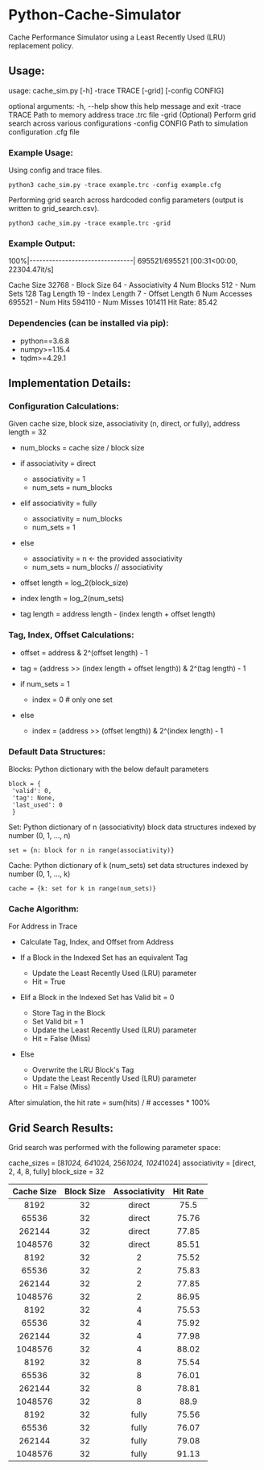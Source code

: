 # Python-Cache-Simulator

Cache Performance Simulator using a Least Recently Used (LRU) replacement policy.


## Usage:
 
usage: cache_sim.py [-h] -trace TRACE [-grid] [-config CONFIG]

optional arguments:
  -h, --help      show this help message and exit
  -trace TRACE    Path to memory address trace .trc file
  -grid           (Optional) Perform grid search across various configurations
  -config CONFIG  Path to simulation configuration .cfg file

### Example Usage:

Using config and trace files.
```
python3 cache_sim.py -trace example.trc -config example.cfg
```

Performing grid search across hardcoded config parameters (output is written to grid_search.csv).
```
python3 cache_sim.py -trace example.trc -grid
```
### Example Output:

100%|--------------------------------| 695521/695521 [00:31<00:00, 22304.47it/s]

Cache Size 32768 - Block Size 64 - Associativity 4
Num Blocks 512 - Num Sets 128
Tag Length 19 - Index Length 7 - Offset Length 6
Num Accesses 695521 - Num Hits 594110 - Num Misses 101411
Hit Rate: 85.42

### Dependencies (can be installed via pip):

- python==3.6.8
- numpy>=1.15.4
- tqdm>=4.29.1

## Implementation Details:

### Configuration Calculations:
Given cache size, block size, associativity (n, direct, or fully), address length = 32

- num_blocks = cache size / block size

- if associativity = direct
  - associativity = 1
  - num_sets = num_blocks

- elif associativity = fully
  - associativity = num_blocks
  - num_sets = 1

- else
  - associativity = n <- the provided associativity
  - num_sets = num_blocks // associativity
  
- offset length = log_2(block_size)
- index length = log_2(num_sets)
- tag length = address length - (index length + offset length)

### Tag, Index, Offset Calculations:

- offset = address & 2^(offset length) - 1
- tag = (address >> (index length + offset length)) & 2^(tag length) - 1

- if num_sets = 1
  - index = 0 # only one set
- else
  - index = (address >> (offset length)) & 2^(index length) - 1

### Default Data Structures:

Blocks: Python dictionary with the below default parameters
 ```
block = {
  'valid': 0,
  'tag': None,
  'last_used': 0
  }
```


Set: Python dictionary of n (associativity) block data structures indexed by number (0, 1, ..., n)
```
set = {n: block for n in range(associativity)}
```


Cache: Python dictionary of k (num_sets) set data structures indexed by number (0, 1, ..., k)
```
cache = {k: set for k in range(num_sets)}
```

### Cache Algorithm:
For Address in Trace
  - Calculate Tag, Index, and Offset from Address

  - If a Block in the Indexed Set has an equivalent Tag
    - Update the Least Recently Used (LRU) parameter
    - Hit = True
  
  - Elif a Block in the Indexed Set has Valid bit = 0
    - Store Tag in the Block
    - Set Valid bit = 1 
    - Update the Least Recently Used (LRU) parameter
    - Hit = False (Miss)
  
  - Else
    - Overwrite the LRU Block's Tag
    - Update the Least Recently Used (LRU) parameter
    - Hit = False (Miss)

After simulation, the hit rate = sum(hits) / # accesses * 100%

## Grid Search Results:

Grid search was performed with the following parameter space:

cache_sizes = [8*1024, 64*1024, 256*1024, 1024*1024]
associativity =  [direct, 2, 4, 8, fully]
block_size = 32

| Cache Size	| Block Size	| Associativity	| Hit Rate |
|:----------:|:----------:|:-------------:|:--------:| 
| 8192       | 32         | direct        | 75.5     | 
| 65536      | 32         | direct        | 75.76    | 
| 262144     | 32         | direct        | 77.85    | 
| 1048576    | 32         | direct        | 85.51    | 
| 8192       | 32         | 2             | 75.52    | 
| 65536      | 32         | 2             | 75.83    | 
| 262144     | 32         | 2             | 77.85    | 
| 1048576    | 32         | 2             | 86.95    | 
| 8192       | 32         | 4             | 75.53    | 
| 65536      | 32         | 4             | 75.92    | 
| 262144     | 32         | 4             | 77.98    | 
| 1048576    | 32         | 4             | 88.02    | 
| 8192       | 32         | 8             | 75.54    | 
| 65536      | 32         | 8             | 76.01    | 
| 262144     | 32         | 8             | 78.81    | 
| 1048576    | 32         | 8             | 88.9     | 
| 8192       | 32         | fully         | 75.56    | 
| 65536      | 32         | fully         | 76.07    | 
| 262144     | 32         | fully         | 79.08    | 
| 1048576    | 32         | fully         | 91.13    | 

